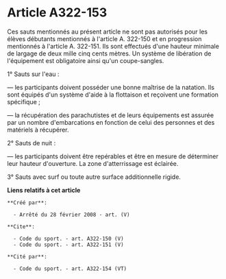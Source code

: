 # Article A322-153

Ces sauts mentionnés au présent article ne sont pas autorisés pour les élèves débutants mentionnés à l'article A. 322-150 et
en progression mentionnés à l'article A. 322-151. Ils sont effectués d'une hauteur minimale de largage de deux mille cinq
cents mètres. Un système de libération de l'équipement est obligatoire ainsi qu'un coupe-sangles. 

1° Sauts sur l'eau : 

― les participants doivent posséder une bonne maîtrise de la natation. Ils sont équipés d'un système d'aide à la flottaison
et reçoivent une formation spécifique ; 

― la récupération des parachutistes et de leurs équipements est assurée par un nombre d'embarcations en fonction de celui des
personnes et des matériels à récupérer. 

2° Sauts de nuit : 

― les participants doivent être repérables et être en mesure de déterminer leur hauteur d'ouverture. La zone d'atterrissage
est éclairée. 

3° Sauts avec surf ou toute autre surface additionnelle rigide.

**Liens relatifs à cet article**

	**Créé par**:

	  - Arrêté du 28 février 2008 - art. (V)

	**Cite**:

	  - Code du sport. - art. A322-150 (V)
	  - Code du sport. - art. A322-151 (V)

	**Cité par**:

	  - Code du sport. - art. A322-154 (VT)
